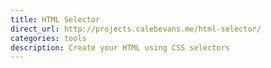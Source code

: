 ```yaml
---
title: HTML Selector
direct_url: http://projects.calebevans.me/html-selector/
categories: tools
description: Create your HTML using CSS selectors
---
```

